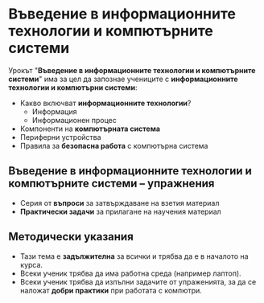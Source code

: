 # Въведение в информационните технологии и компютърните системи

Урокът "**Въведение в информационните технологии и компютърните системи**" има за цел да запознае учениците с **информационните технологии и компютърни системи**:
 - Какво включват **информационните технологии**?
   - Информация
   - Информационен процес
 - Компоненти на **компютърната система**
 - Периферни устройства
 - Правила за **безопасна работа** с компютърна система

## Въведение в информационните технологии и компютърните системи – упражнения
  - Серия от **въпроси** за затвърждаване на взетия материал
  - **Практически задачи** за прилагане на научения материал

## Методически указания
  - Тази тема е **задължителна** за всички и трябва да е в началото на курса.
  - Всеки ученик трябва да има работна среда (например лаптоп).
  - Всеки ученик трябва да изпълни задачите от упраженията, за да се наложат **добри практики** при работата с компютри.
